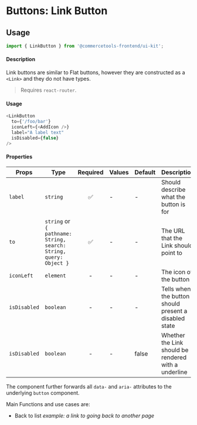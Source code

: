# Buttons: Link Button

## Usage

```js
import { LinkButton } from '@commercetools-frontend/ui-kit';
```

#### Description

Link buttons are similar to Flat buttons, however they are constructed as a
`<Link>` and they do not have types.

> Requires `react-router`.

#### Usage

```js
<LinkButton
  to={'/foo/bar'}
  iconLeft={<AddIcon />}
  label="A label text"
  isDisabled={false}
/>
```

#### Properties

| Props        | Type                                                              | Required | Values | Default | Description                                           |
| ------------ | ----------------------------------------------------------------- | :------: | ------ | ------- | ----------------------------------------------------- |
| `label`      | `string`                                                          |    ✅    | -      | -       | Should describe what the button is for                |
| `to`         | `string` or `{ pathname: String, search: String, query: Object }` |    ✅    | -      | -       | The URL that the Link should point to                 |
| `iconLeft`   | `element`                                                         |    -     | -      | -       | The icon of the button                                |
| `isDisabled` | `boolean`                                                         |    -     | -      | -       | Tells when the button should present a disabled state |
| `isDisabled` | `boolean`                                                         |    -     | -      | false   | Whether the Link should be rendered with a underline  |

The component further forwards all `data-` and `aria-` attributes to the underlying `button` component.

Main Functions and use cases are:

- Back to list _example: a link to going back to another page_
